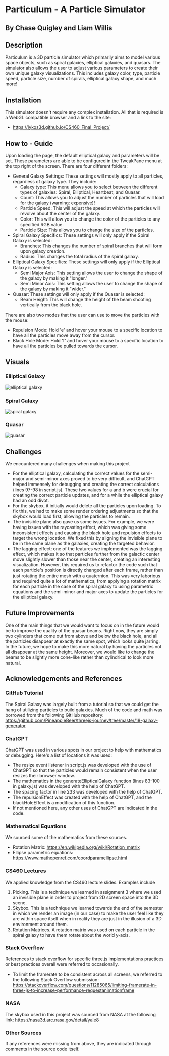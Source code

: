 # Particulum - A Particle Simulator
## By Chase Quigley and Liam Willis

## Description
Particulum is a 3D particle simulator which primarily aims to model various space objects, such as spiral galaxies, elliptical galaxies, and quasars. The simulator also allows the user to 
adjust various parameters to create their own unique galaxy visualizations. This includes galaxy color, type, particle speed, particle size, number of spirals, elliptical galaxy shape, and 
much more!

## Installation
This simulator doesn't require any complex installation. All that is required is a WebGL compatible browser and a link to the site:
* https://lykos3d.github.io/CS460_Final_Project/

## How to - Guide
Upon loading the page, the default elliptical galaxy and parameters will be set. These parameters are able to be configured in the TweakPane menu at the top right of the screen. There are four
different folders:
* General Galaxy Settings: These settings will mostly apply to all particles, regardless of galaxy type. They include:
  * Galaxy type: This menu allows you to select between the different types of galaxies: Spiral, Elliptical, Heartbeat, and Quasar. 
  * Count: This allows you to adjust the number of particles that will load for the galaxy (warning: expensive)!
  * Particle Speed: This will adjust the speed at which the particles will revolve about the center of the galaxy. 
  * Color: This will allow you to change the color of the particles to any specified RGB value.
  * Particle Size: This allows you to change the size of the particles.
* Spiral Galaxy Specifics: These settings will only apply if the Spiral Galaxy is selected:
  * Branches: This changes the number of spiral branches that will form upon galaxy creation. 
  * Radius: This changes the total radius of the spiral galaxy.
* Elliptical Galaxy Specifics: These settings will only apply if the Elliptical Galaxy is selected:
  * Semi Major Axis: This setting allows the user to change the shape of the galaxy by making it "longer."
  * Semi Minor Axis: This setting allows the user to change the shape of the galaxy by making it "wider."
* Quasar: These settings will only apply if the Quasar is selected:
  * Beam Height: This will change the height of the beam shooting vertically from the black hole.

There are also two modes that the user can use to move the particles with the mouse:
* Repulsion Mode: Hold 'e' and hover your mouse to a specific location to have all the particles move away from the cursor.
* Black Hole Mode: Hold 'f' and hover your mouse to a specific location to have all the particles be pulled towards the cursor.

## Visuals 

### Elliptical Galaxy
![elliptical galaxy](./assets/Elliptical.png)

### Spiral Galaxy
![spiral galaxy](./assets/Spiral.png)

### Quasar
![quasar](./assets/Quasar.png)

## Challenges 
We encountered many challenges when making this project
* For the elliptical galaxy, calculating the correct values for the semi-major and semi-minor axes proved to be very difficult, and ChatGPT helped immensely for debugging and creating the correct calculations (lines 97-98 in script.js). These two values for a and b were crucial for creating the correct particle updates, and for a while the elliptical galaxy had an odd divot. 
* For the skybox, it initially would delete all the particles upon loading. To fix this, we had to make some render ordering adjustments so that the skybox would load first, allowing the particles to remain.
* The invisible plane also gave us some issues. For example, we were having issues with the raycasting effect, which was giving some inconsistent effects and causing the black hole and repulsion effects to target the wrong location. We fixed this by aligning the invisible plane to be in the same plane as the galaxies, creating the targeted behavior.
* The lagging effect: one of the features we implemented was the lagging effect, which makes it so that particles further from the galactic center move slightly slower than those near the center, creating an interesting visualization. However, this required us to refactor the code such that each particle's position is directly changed after each frame, rather than just rotating the entire mesh with a quaternion. This was very laborious and required quite a lot of mathematics, from applying a rotation matrix for each particle in the case of the spiral galaxy to using parametric equations and the semi-minor and major axes to update the particles for the elliptical galaxy.

## Future Improvements
One of the main things that we would want to focus on in the future would be to improve the quality of the quasar beams. Right now, they are simply two cylinders that come out from above and 
below the black hole, and all the particles disappear at exactly the same spot, which looks quite jarring. In the future, we hope to make this more natural by having the particles not all 
disappear at the same height. Moreover, we would like to change the beams to be slightly more cone-like rather than cylindrical to look more natural.

## Acknowledgements and References 

### GitHub Tutorial
The Spiral Galaxy was largely built from a tutorial so that we could get the hang of utilizing particles to build galaxies. Much of the code and math was borrowed from the following GitHub repository: https://github.com/PineappleBeer/threejs-journey/tree/master/18-galaxy-generator

### ChatGPT 
ChatGPT was used in various spots in our project to help with mathematics or debugging. Here's a list of locations it was used:
* The resize event listener in script.js was developed with the use of ChatGPT so that the particles would remain consistent when the user resizes their browser window.
* The mathematics in the generateEllipticalGalaxy function (lines 83-100 in galaxy.js) was developed with the help of ChatGPT.
* The spacing factor in line 233 was developed with the help of ChatGPT.
* The repulsionEffect was created with the help of ChatGPT, and the blackHoleEffect is a modification of this function.
* If not mentioned here, any other uses of ChatGPT are indicated in the code.

### Mathematical Equations
We sourced some of the mathematics from these sources.
* Rotation Matrix: https://en.wikipedia.org/wiki/Rotation_matrix
* Ellipse parametric equations: https://www.mathopenref.com/coordparamellipse.html

### CS460 Lectures
We applied knowledge from the CS460 lecture slides. Examples include
1. Picking. This is a technique we learned in assignment 3 where we used an invisible plane in order to project from 2D screen space into the 3D scene.
2. Skybox. This is a technique we learned towards the end of the semester in which we render an image (in our case) to make the user feel like they are within space itself when in reality they are just in the illusion of a 3D environment around them. 
3. Rotation Matrices. A rotation matrix was used on each particle in the spiral galaxy to have them rotate about the world y-axis.

### Stack Overflow
References to stack overflow for specific three.js implementations practices or best practices overall were referred to occasionally. 
* To limit the framerate to be consistent across all screens, we referred to the following Stack Overflow submission: https://stackoverflow.com/questions/11285065/limiting-framerate-in-three-js-to-increase-performance-requestanimationframe

### NASA
The skybox used in this project was sourced from NASA at the following link: https://nasa3d.arc.nasa.gov/detail/yale8

### Other Sources
If any references were missing from above, they are indicated through comments in the source code itself.